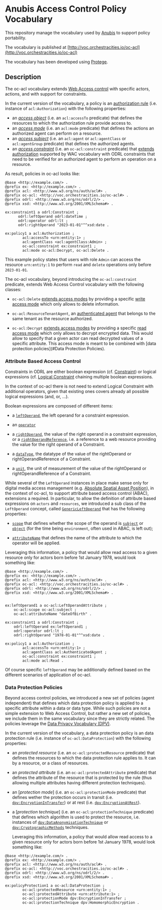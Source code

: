 # Anubis Access Control Policy Vocabulary

This repository manage the vocabulary used by [Anubis](https://anubis-pep.readthedocs.io/en/latest/)
to support policy portability.

The vocabulary is published at [http://voc.orchestracities.io/oc-acl](http://voc.orchestracities.io/oc-acl)

The vocabulary has been developed using [Protege](https://protege.stanford.edu/).

## Description

The oc-acl vocabulary extends
[Web Access control](https://solid.github.io/web-access-control-spec/) with
specific actors, actions, and with support for constraints.

In the current version of the vocabulary, a policy is an
[authorization rule](https://solid.github.io/web-access-control-spec/#authorization-rule)
(i.e. instance of `acl:Authorization`) with the following properties:

- an [*access object*](https://solid.github.io/web-access-control-spec/#access-objects)
  (i.e. an `acl:accessTo` predicate) that defines the resources to which the
  authorization rule provide access to.
- an [*access mode*](https://solid.github.io/web-access-control-spec/#access-modes)
  (i.e. an `acl:mode` predicate) that defines the actions an authorized agent can
  perform on a resource.
- an [*access subject*](https://solid.github.io/web-access-control-spec/#access-subjects)
  (i.e. an `acl:agent` or `acl:agentClass` or `acl:agentGroup` predicate)
  that defines the authorized agents.
- an [*access constraint*](https://www.w3.org/TR/odrl-model/#constraint)
  (i.e. an `oc-acl:constraint` predicate) that [extends authorization](https://solid.github.io/web-access-control-spec/#authorization-extensions)
  supported by WAC vocabulary with ODRL constraints that need to be verified for
  an authorized agent to perform an operation on a resource.

As result, policies in oc-acl looks like:

```ttl
@base <http://example.com/> .
@prefix ex: <http://example.com/> .
@prefix acl: <http://www.w3.org/ns/auth/acl#> . 
@prefix oc-acl: <http://voc.orchestracities.io/oc-acl#> . 
@prefix odrl: <http://www.w3.org/ns/odrl/2/> .
@prefix xsd: <http://www.w3.org/2001/XMLSchema#> .

ex:constraint1 a odrl:Constraint ;
      odrl:leftOperand odrl:dateTime ;
      odrl:operator odrl:lt ;
      odrl:rightOperand "2023-01-01"^^xsd:date .

ex:policy1 a acl:Authorization ;
        acl:accessTo <urn:entity:1> ;
        acl:agentClass <acl:agentClass:Admin> ;
        oc-acl:constraint ex:constraint1 ;
        acl:mode oc-acl:Decrypt, oc-acl:Delete .
```

This example policy states that users with role `Admin`
can access the resource `urn:entity:1` to perform `read`
and `delete` operations only before `2023-01-01`.

The oc-acl vocabulary, beyond introducing the `oc-acl:constraint` predicate, extends
Web Access Control vocabulary with the following classes:

- `oc-acl:Delete` [extends access modes](https://solid.github.io/web-access-control-spec/#access-mode-extensions)
  by providing a specific [write access mode](https://solid.github.io/web-access-control-spec/#acl-mode-write)
  which only allows to delete information.

- `oc-acl:ResourceTenantAgent`, an [authenticated agent](https://solid.github.io/web-access-control-spec/#acl-agentclass-authenticated-agent)
  that belongs to the same tenant as the resource authorized.

- `oc-acl:Decrypt` [extends access modes](https://solid.github.io/web-access-control-spec/#access-mode-extensions)
  by providing a specific [read access mode](https://solid.github.io/web-access-control-spec/#acl-mode-read)
  which only allows to decrypt encrypted data. This would allow to specify that
  a given actor can read decrypted values of a specific attribute. This access
  mode is meant to be combined with [data protection policies](#Data Protection Policies).

### Attribute Based Access Control

Constraints in ODRL are either boolean expression (cf. [Constraint](https://www.w3.org/TR/odrl-vocab/#constraints))
or logical expressions (cf. [Logical Constraint](https://www.w3.org/TR/odrl-vocab/#logicalConstraints)
chaining multiple boolean expressions.

In the context of oc-acl there is not need to extend Logical Constraint with
additional operators, given that existing ones covers already all possible
logical expressions (and, or, ...).

Boolean expressions are composed of different items:

- a [`leftOperand`](https://www.w3.org/TR/odrl-vocab/#term-LeftOperand),
  the left operand for a constraint expression.

- an [`operator`](https://www.w3.org/TR/odrl-vocab/#constraintRelationalOperators)

- a [`rightOperand`](https://www.w3.org/TR/odrl-vocab/#term-rightOperand),
  the value of the right operand in a constraint expression, or a [`rightOperandReference`](https://www.w3.org/TR/odrl-vocab/#term-rightOperandReference),
  i.e. a reference to a web resource providing the value for the right operand
  of a Constraint.

- a [`dataType`](https://www.w3.org/TR/odrl-vocab/#term-dataType),
  the datatype of the value of the rightOperand or rightOperandReference
  of a Constraint.

- a [`unit`](https://www.w3.org/TR/odrl-vocab/#term-unit),
  the unit of measurement of the value of the rightOperand or
  rightOperandReference of a Constraint.

While several of the `LeftOperand` instances in place make sense only for
digital media access management (e.g. [Absolute Spatial Asset Position](https://www.w3.org/TR/odrl-vocab/#term-absoluteSpatialPosition)),
in the context of oc-acl, to support attribute based access control (ABAC),
extensions a required. In particular, to allow the definition
of attribute based expressions on `actors` and `resources`, we introduced
a sub class of the `LeftOperand` concept, called [`GenericLeftOperand`]( http://voc.orchestracities.io/oc-acl#GenericLeftOperand)
that has the following properties:

- [`scope`](http://voc.orchestracities.io/oc-acl#scope) that defines whether the
  scope of the operand is [`subject`](http://voc.orchestracities.io/oc-acl#subject)
  or [`object`](http://voc.orchestracities.io/oc-acl#object) (for the time being
  `environment`, often used in ABAC, is left out);

- [`attributeName`](http://voc.orchestracities.io/oc-acl#attributeName) that
  defines the name of the attribute to which the operator
  will be applied.

Leveraging this information, a policy that would allow read access to a given
resource only for actors born before 1st January 1978, would look something
like:

```ttl
@base <http://example.com/> .
@prefix ex: <http://example.com/> .
@prefix acl: <http://www.w3.org/ns/auth/acl#> . 
@prefix oc-acl: <http://voc.orchestracities.io/oc-acl#> . 
@prefix odrl: <http://www.w3.org/ns/odrl/2/> .
@prefix xsd: <http://www.w3.org/2001/XMLSchema#> .


ex:leftOperand1 a oc-acl:LeftOperandAttribute ;
    oc-acl:scope oc-acl:subject ;
    oc-acl:attributeName "dateOfBirth" .

ex:constraint1 a odrl:Constraint ;
    odrl:leftOperand ex:leftOperand1 ;
    odrl:operator odrl:lt ;
    odrl:rightOperand "1978-01-01"^^xsd:date .

ex:policy1 a acl:Authorization ;
        acl:accessTo <urn:entity:1> ;
        acl:agentClass acl:AuthenticatedAgent ;
        oc-acl:constraint ex:constraint1 ;
        acl:mode acl:Read .
```

Of course specific `leftOperand` may be additionally defined based on
the different scenarios of application of oc-acl.

### Data Protection Policies

Beyond access control policies, we introduced a new set of policies (agent
independent) that defines which data protection policy is applied to
a specific attribute within a data or data type. While such policies are not
a simple extension to Web Access Control, but rather a new set of policies,
we include them in the same vocabulary since they are strictly related.
The policies leverage the [Data Privacy Vocabulary (DPV)](https://w3c.github.io/dpv/dpv-skos/).

In the current version of the vocabulary, a data protection policy is an
data protection rule (i.e. instance of `oc-acl:DataProtection`) with the
following properties:

- an *protected resource*
  (i.e. an `oc-acl:protectedResource` predicate) that defines the resources to
  which the data protection rule applies to. It can by a resource, or a class
  of resources.
- an *protected attribute*
  (i.e. an `oc-acl:protectedAttribute` predicate) that defines the attribute of
  the resource that is protected by the rule (thus allowing multiple attributes
  having different protection techniques).
- an [*protection mode*] (i.e. an `oc-acl:protectionMode` predicate) that
  defines wether the protection occurs in transit (i.e. [`dpv:EncryptionInTransfer`](https://w3id.org/dpv/dpv-skos#EncryptionInTransfer))
  or at rest (i.e. [`dpv:EncryptionAtRest`](https://w3id.org/dpv/dpv-skos#EncryptionAtRest)).
- a [*protection technique*] (i.e. an `oc-acl:protectionTechnique` predicate)
  that defines which algorithm is used to protect the resource, i.e. instances
  of [`dpv:DataAnonymisationTechnique`](https://w3id.org/dpv/dpv-skos#DataAnonymisationTechnique)
  or [`dpv:CryptographicMethods`](https://w3id.org/dpv/dpv-skos#CryptographicMethods)
  techniques.

  Leveraging this information, a policy that would allow read access to a given
  resource only for actors born before 1st January 1978, would look something
  like:

```ttl
@base <http://example.com/> .
@prefix ex: <http://example.com/> .
@prefix acl: <http://www.w3.org/ns/auth/acl#> . 
@prefix oc-acl: <http://voc.orchestracities.io/oc-acl#> . 
@prefix odrl: <http://www.w3.org/ns/odrl/2/> .
@prefix xsd: <http://www.w3.org/2001/XMLSchema#> .

ex:policyProtection1 a oc-acl:DataProtection ;
        oc-acl:protectedResource <urn:entity:1> ;
        oc-acl:protectedAttribute <urn:attribute:1> ;
        oc-acl:protectionMode dpv:EncryptionInTransfer ;
        oc-acl:protectionTechnique dpv:HomomorphicEncryption .
```
